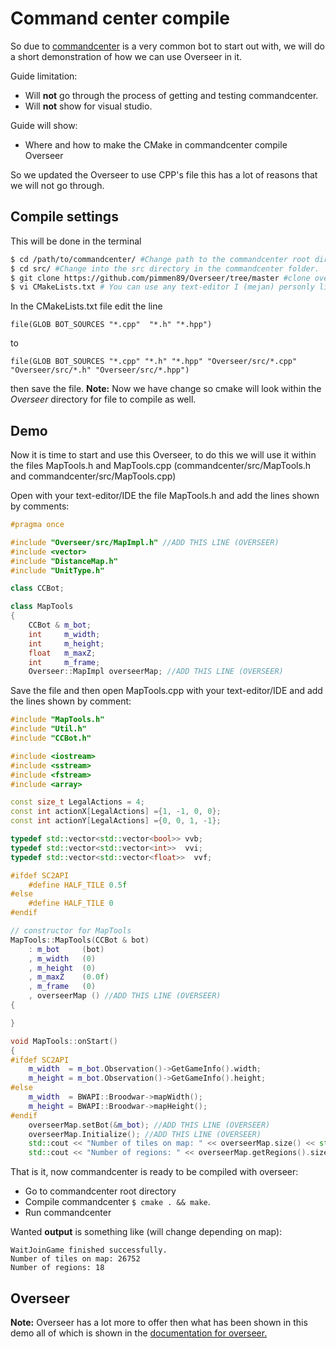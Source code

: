 # Command center compile

So due to [commandcenter](https://github.com/davechurchill/commandcenter) is a very common bot to start out with, we will do a short demonstration of how we can use Overseer in it. 

Guide limitation:

* Will **not** go through the process of getting and testing commandcenter.
* Will **not** show for visual studio.

Guide will show:

* Where and how to make the CMake in commandcenter compile Overseer

So we updated the Overseer to use CPP's file this has a lot of reasons that we will not go through.

## Compile settings

This will be done in the terminal

```bash
$ cd /path/to/commandcenter/ #Change path to the commandcenter root directory
$ cd src/ #Change into the src directory in the commandcenter folder.
$ git clone https://github.com/pimmen89/Overseer/tree/master #clone overseer
$ vi CMakeLists.txt # You can use any text-editor I (mejan) personly like vi
```

In the CMakeLists.txt file edit the line 

```
file(GLOB BOT_SOURCES "*.cpp"  "*.h" "*.hpp")
```

to

```
file(GLOB BOT_SOURCES "*.cpp" "*.h" "*.hpp" "Overseer/src/*.cpp" "Overseer/src/*.h" "Overseer/src/*.hpp")
```

then save the file. **Note:** Now we have change so cmake will look within the *Overseer* directory for file to compile as well.

## Demo

Now it is time to start and use this Overseer, to do this we will use it within the files MapTools.h and MapTools.cpp (commandcenter/src/MapTools.h and commandcenter/src/MapTools.cpp)

Open with your text-editor/IDE the file MapTools.h and add the lines shown by comments:

```c++
#pragma once

#include "Overseer/src/MapImpl.h" //ADD THIS LINE (OVERSEER)
#include <vector>
#include "DistanceMap.h"
#include "UnitType.h"

class CCBot;

class MapTools
{
    CCBot & m_bot;
    int     m_width;
    int     m_height;
    float   m_maxZ;
    int     m_frame;
    Overseer::MapImpl overseerMap; //ADD THIS LINE (OVERSEER)
```

Save the file and then open MapTools.cpp with your text-editor/IDE and add the lines shown by comment:

```c++
#include "MapTools.h"
#include "Util.h"
#include "CCBot.h"

#include <iostream>
#include <sstream>
#include <fstream>
#include <array>

const size_t LegalActions = 4;
const int actionX[LegalActions] ={1, -1, 0, 0};
const int actionY[LegalActions] ={0, 0, 1, -1};

typedef std::vector<std::vector<bool>> vvb;
typedef std::vector<std::vector<int>>  vvi;
typedef std::vector<std::vector<float>>  vvf;

#ifdef SC2API
    #define HALF_TILE 0.5f
#else
    #define HALF_TILE 0
#endif

// constructor for MapTools
MapTools::MapTools(CCBot & bot)
    : m_bot     (bot)
    , m_width   (0)
    , m_height  (0)
    , m_maxZ    (0.0f)
    , m_frame   (0)
    , overseerMap () //ADD THIS LINE (OVERSEER)
{

}

void MapTools::onStart()
{
#ifdef SC2API
    m_width  = m_bot.Observation()->GetGameInfo().width;
    m_height = m_bot.Observation()->GetGameInfo().height;
#else
    m_width  = BWAPI::Broodwar->mapWidth();
    m_height = BWAPI::Broodwar->mapHeight();
#endif
    overseerMap.setBot(&m_bot); //ADD THIS LINE (OVERSEER)
    overseerMap.Initialize(); //ADD THIS LINE (OVERSEER)
    std::cout << "Number of tiles on map: " << overseerMap.size() << std::endl; //ADD THIS LINE (OVERSEER)
    std::cout << "Number of regions: " << overseerMap.getRegions().size() << std::endl; //ADD THIS LINE (OVERSEER)
```

That is it, now commandcenter is ready to be compiled with overseer:

* Go to commandcenter root directory
* Compile commandcenter `$ cmake . && make`.
* Run commandcenter

Wanted **output** is something like (will change depending on map):

```shell
WaitJoinGame finished successfully.
Number of tiles on map: 26752
Number of regions: 18
```

## Overseer

**Note:** Overseer has a lot more to offer then what has been shown in this demo all of which is shown in the [documentation for overseer.](https://github.com/pimmen/Overseer/tree/master/doc/html)
